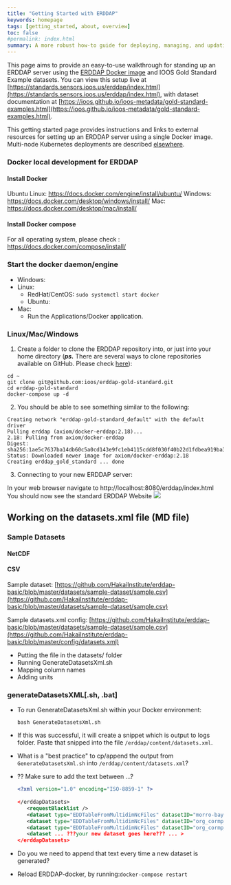 ```yaml
---
title: "Getting Started with ERDDAP"
keywords: homepage
tags: [getting_started, about, overview]
toc: false
#permalink: index.html
summary: A more robust how-to guide for deploying, managing, and updating an erddap server.
---
```


This page aims to provide an easy-to-use walkthrough for standing up an ERDDAP server using the [ERDDAP Docker image](https://github.com/axiom-data-science/docker-erddap) and IOOS Gold Standard 
Example datasets. You can view this setup live at [https://standards.sensors.ioos.us/erddap/index.html](https://standards.sensors.ioos.us/erddap/index.html), with dataset documentation at [https://ioos.github.io/ioos-metadata/gold-standard-examples.html](https://ioos.github.io/ioos-metadata/gold-standard-examples.html).

This getting started page provides instructions and links to external resources for setting up an ERDDAP server using a single Docker image. Multi-node Kubernetes deployments are described [elsewhere](https://link_to_what_Joe_drafts).

### Docker local development for ERDDAP
#### Install Docker 

Ubuntu Linux: https://docs.docker.com/engine/install/ubuntu/
Windows: https://docs.docker.com/desktop/windows/install/
Mac: https://docs.docker.com/desktop/mac/install/

#### Install Docker compose 
For all operating system, please check : https://docs.docker.com/compose/install/

### Start the docker daemon/engine

- Windows:
- Linux:
  - RedHat/CentOS: ```sudo systemctl start docker``` 
  - Ubuntu: 
- Mac: 
  - Run the Applications/Docker application.

### Linux/Mac/Windows


1. Create a folder to clone the ERDDAP repository into, or just into your home directory (***ps.*** There are several ways to clone repositories available on GitHub. Please check [here](https://docs.github.com/en/get-started/getting-started-with-git/about-remote-repositories)):

```
cd ~
git clone git@github.com:ioos/erddap-gold-standard.git
cd erddap-gold-standard
docker-compose up -d

```

2. You should be able to see something similar to the following:

```
Creating network "erddap-gold-standard_default" with the default driver
Pulling erddap (axiom/docker-erddap:2.18)...
2.18: Pulling from axiom/docker-erddap
Digest: sha256:1ae5c7637ba14db60c5a0cd143e9fc1eb4115cdd8f030f40b22d1fdbea919ba3
Status: Downloaded newer image for axiom/docker-erddap:2.18
Creating erddap_gold_standard ... done
```

3. Connecting to your new ERDDAP server:

In your web browser navigate to
http://localhost:8080/erddap/index.html
You should now see the standard ERDDAP Website
![](https://i.imgur.com/Ae9vWmH.png)

## Working on the datasets.xml file (MD file)

### Sample Datasets

#### NetCDF

#### CSV

Sample dataset:
[https://github.com/HakaiInstitute/erddap-basic/blob/master/datasets/sample-dataset/sample.csv](https://github.com/HakaiInstitute/erddap-basic/blob/master/datasets/sample-dataset/sample.csv)

Sample datasets.xml config:
[https://github.com/HakaiInstitute/erddap-basic/blob/master/datasets/sample-dataset/sample.csv](https://github.com/HakaiInstitute/erddap-basic/blob/master/config/datasets.xml)

- Putting the file in the datasets/ folder
- Running GenerateDatasetsXml.sh
- Mapping column names
- Adding units

### generateDatasetsXML[.sh, .bat]

- To run GenerateDatasetsXml.sh within your Docker environment:

    `bash GenerateDatasetsXml.sh`

- If this was successful, it will create a snippet which is output to logs folder. Paste that snipped into the file `/erddap/content/datasets.xml`. 


- What is a "best practice" to cp/append the output from `GenerateDatasetsXml.sh` into `/erddap/content/datasets.xml`?

- ?? Make sure to add the text between ...?
     
     ```xml
    <?xml version="1.0" encoding="ISO-8859-1" ?>
        
    </erddapDatasets>
        <requestBlacklist />
        <dataset type="EDDTableFromMultidimNcFiles" datasetID="morro-bay-bs1-met" active="true"...>
        <dataset type="EDDTableFromMultidimNcFiles" datasetID="org_cormp_cap2" active="true"...>
        <dataset type="EDDTableFromMultidimNcFiles" datasetID="org_cormp_cap2" active="true"...>
        <dataset ... ???your new dataset goes here??? ... >
    </erddapDatasets>     
    ```
          
- Do you we need to append that text every time a new dataset is generated? 


- Reload ERDDAP-docker, by running:`docker-compose restart` 
